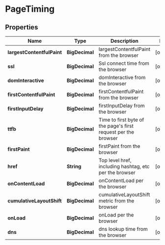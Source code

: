 

# PageTiming


## Properties

| Name | Type | Description | Notes |
|------------ | ------------- | ------------- | -------------|
|**largestContentfulPaint** | **BigDecimal** | largestContentfulPaint from the browser |  [optional] |
|**ssl** | **BigDecimal** | Ssl connect time from the browser |  [optional] |
|**domInteractive** | **BigDecimal** | domInteractive from the browser |  [optional] |
|**firstContentfulPaint** | **BigDecimal** | firstContentfulPaint from the browser |  [optional] |
|**firstInputDelay** | **BigDecimal** | firstInputDelay from the browser |  [optional] |
|**ttfb** | **BigDecimal** | Time to first byte of the page&#39;s first request per the browser |  [optional] |
|**firstPaint** | **BigDecimal** | firstPaint from the browser |  [optional] |
|**href** | **String** | Top level href, including hashtag, etc per the browser |  [optional] |
|**onContentLoad** | **BigDecimal** | onContentLoad per the browser |  [optional] |
|**cumulativeLayoutShift** | **BigDecimal** | cumulativeLayoutShift metric from the browser |  [optional] |
|**onLoad** | **BigDecimal** | onLoad per the browser |  [optional] |
|**dns** | **BigDecimal** | dns lookup time from the browser |  [optional] |



